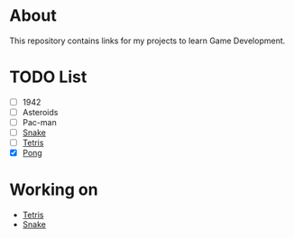 # About

This repository contains links for my projects to learn Game Development.

# TODO List
- [ ] 1942
- [ ] Asteroids
- [ ] Pac-man
- [ ] [Snake](https://github.com/ViniciusChrisosthemos/Snake)
- [ ] [Tetris](https://github.com/ViniciusChrisosthemos/Tetris)
- [X] [Pong](https://github.com/ViniciusChrisosthemos/Pong)

# Working on
- [Tetris](https://github.com/ViniciusChrisosthemos/Tetris)
- [Snake](https://github.com/ViniciusChrisosthemos/Snake)
